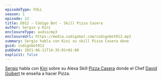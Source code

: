 ```yaml
---
episodeType: FULL
season: 1
episode: 12
title: E012 - Código Bot - Skill Pizza Casera
author: Sergio y Kini
enclosureType: audio/mp3
enclosureUrl: https://media.codigobot.com/codigobot012.mp3
summary: Sergio habla con Kini su skill Pizza Casera done 
guid: codigobot012
pubDate: 2021-06-11T14:35:01+01:00
explicit: false
---
```

[Sergio](https://sergiodelamo.com) habla con [Kini](https://kinisoftware.com) sobre su Alexa Skill [Pizza Casera](https://alexa-skills.amazon.es/apis/custom/skills/amzn1.ask.skill.97912c7c-2622-4c3a-b2dc-cf163d961092/launch) donde el Chef [David Guibert](https://davidguibertchef.com) te enseña a hacer Pizza. 
